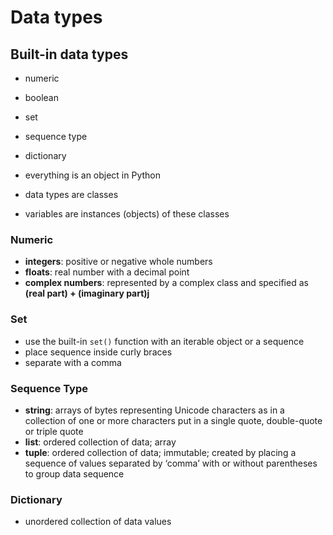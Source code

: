 # Data types

## Built-in data types
- numeric
- boolean
- set
- sequence type
- dictionary

- everything is an object in Python
- data types are classes
- variables are instances (objects) of these classes

### Numeric

- **integers**: positive or negative whole numbers
- **floats**: real number with a decimal point
- **complex numbers**: represented by a complex class and specified as __(real part) + (imaginary part)j__

### Set

- use the built-in `set()` function with an iterable object or a sequence 
- place sequence inside curly braces
-  separate with a comma

### Sequence Type

- **string**: arrays of bytes representing Unicode characters as in a collection of one or more characters put in a single quote, double-quote or triple quote
- **list**: ordered collection of data; array
- **tuple**: ordered collection of data; immutable; created by placing a sequence of values separated by ‘comma’ with or without parentheses to group data sequence

### Dictionary
- unordered collection of data values